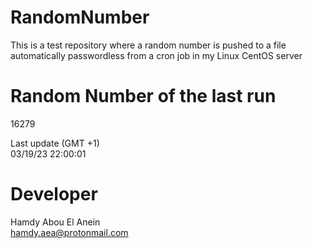 # RandomNumber    
This is a test repository where a random number is pushed to a file automatically passwordless from a cron job in my Linux CentOS server    
# Random Number of the last run   
16279
      
Last update (GMT +1)    
03/19/23 22:00:01
# Developer    
Hamdy Abou El Anein   
hamdy.aea@protonmail.com
